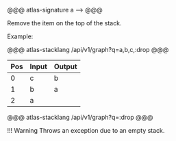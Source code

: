 @@@ atlas-signature
a
-->
<empty>
@@@

Remove the item on the top of the stack. 

Example:

@@@ atlas-stacklang
/api/v1/graph?q=a,b,c,:drop
@@@

<table><thead><th>Pos</th><th>Input</th><th>Output</th></thead><tbody><tr>
<td>0</td>
<td>c</td>
<td>b</td>
</tr><tr>
<td>1</td>
<td>b</td>
<td>a</td>
</tr><tr>
<td>2</td>
<td>a</td>
<td></td>
</tr></tbody></table>

@@@ atlas-stacklang
/api/v1/graph?q=:drop
@@@

!!! Warning
    Throws an exception due to an empty stack.
